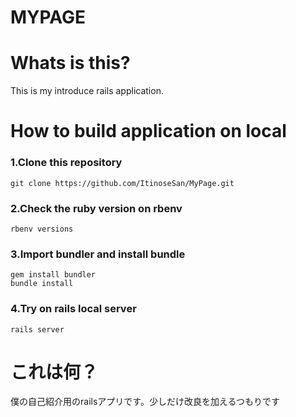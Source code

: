 # MYPAGE
# Whats is this?
This is my introduce rails application.
# How to build application on local
### 1.Clone this repository
```
git clone https://github.com/ItinoseSan/MyPage.git
```
### 2.Check the ruby version on rbenv
```
rbenv versions
```
### 3.Import bundler and install bundle
```
gem install bundler
bundle install
```
### 4.Try on rails local server
```
rails server
```

# これは何？
僕の自己紹介用のrailsアプリです。少しだけ改良を加えるつもりです


